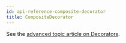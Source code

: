 ```yaml
---
id: api-reference-composite-decorator
title: CompositeDecorator
---
```


See the [advanced topic article on Decorators](/docs/advanced-topics-decorators.html#compositedecorator).
